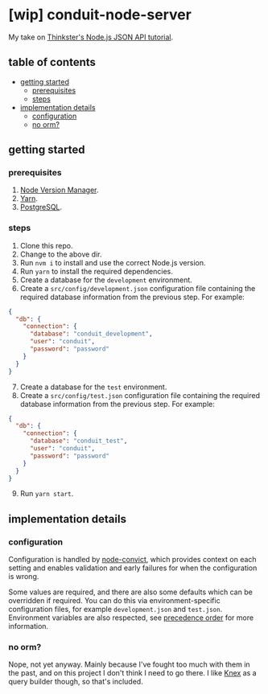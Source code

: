 # [wip] conduit-node-server

My take on [Thinkster's Node.js JSON API tutorial](https://thinkster.io/tutorials/node-json-api).

## table of contents

- [getting started](#getting-started)
  - [prerequisites](#prerequisites)
  - [steps](#steps)
- [implementation details](#implementation-details)
  - [configuration](#configuration)
  - [no orm?](#no-orm)

## getting started

### prerequisites

1. [Node Version Manager](https://github.com/creationix/nvm).
2. [Yarn](https://yarnpkg.com/en/).
3. [PostgreSQL](https://www.postgresql.org/).

### steps

1. Clone this repo.
2. Change to the above dir.
3. Run `nvm i` to install and use the correct Node.js version.
4. Run `yarn` to install the required dependencies.
5. Create a database for the `development` environment.
6. Create a `src/config/development.json` configuration file containing the required database information from the previous step. For example:

  ```json
  {
    "db": {
      "connection": {
        "database": "conduit_development",
        "user": "conduit",
        "password": "password"
      }
    }
  }
  ```

7. Create a database for the `test` environment.
8. Create a `src/config/test.json` configuration file containing the required database information from the previous step. For example:

  ```json 
  {
    "db": {
      "connection": {
        "database": "conduit_test",
        "user": "conduit",
        "password": "password"
      }
    }
  }
  ```

  9. Run `yarn start`.

## implementation details

### configuration

Configuration is handled by [node-convict](https://github.com/mozilla/node-convict), which provides context on each setting and enables validation and early failures for when the configuration is wrong.

Some values are required, and there are also some defaults which can be overridden if required. You can do this via environment-specific configuration files, for example `development.json` and `test.json`. Environment variables are also respected, see [precedence order](https://github.com/mozilla/node-convict#precendence-order) for more information.

### no orm?

Nope, not yet anyway. Mainly because I've fought too much with them in the past, and on this project I don't think I need to go there. I like [Knex](http://knexjs.org/) as a query builder though, so that's included.